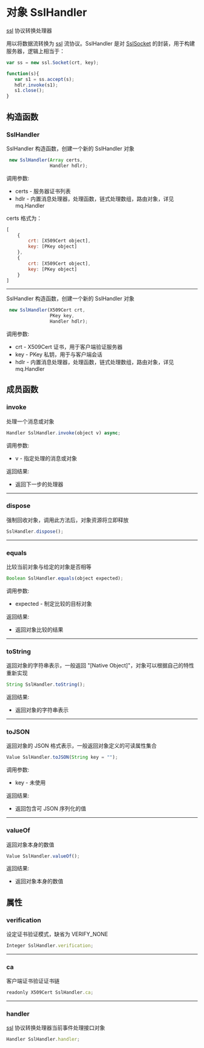 # 对象 SslHandler
[ssl](../../module/ifs/ssl.md) 协议转换处理器

用以将数据流转换为 [ssl](../../module/ifs/ssl.md) 流协议。SslHandler 是对 [SslSocket](SslSocket.md) 的封装，用于构建服务器，逻辑上相当于：
```JavaScript
var ss = new ssl.Socket(crt, key);

function(s){
   var s1 = ss.accept(s);
   hdlr.invoke(s1);
   s1.close();
}
```
## 构造函数
        
### SslHandler
SslHandler 构造函数，创建一个新的 SslHandler 对象
```JavaScript
 new SslHandler(Array certs,
                Handler hdlr);
```

调用参数:
* certs - 服务器证书列表
* hdlr - 内置消息处理器，处理函数，链式处理数组，路由对象，详见 mq.Handler

certs 格式为：
```JavaScript
[
    {
        crt: [X509Cert object],
        key: [PKey object]
    },
    {
        crt: [X509Cert object],
        key: [PKey object]
    }
]
```

--------------------------
SslHandler 构造函数，创建一个新的 SslHandler 对象
```JavaScript
 new SslHandler(X509Cert crt,
                PKey key,
                Handler hdlr);
```

调用参数:
* crt - X509Cert 证书，用于客户端验证服务器
* key - PKey 私钥，用于与客户端会话
* hdlr - 内置消息处理器，处理函数，链式处理数组，路由对象，详见 mq.Handler

## 成员函数
        
### invoke
处理一个消息或对象
```JavaScript
Handler SslHandler.invoke(object v) async;
```

调用参数:
* v - 指定处理的消息或对象

返回结果:
* 返回下一步的处理器

--------------------------
### dispose
强制回收对象，调用此方法后，对象资源将立即释放
```JavaScript
SslHandler.dispose();
```

--------------------------
### equals
比较当前对象与给定的对象是否相等
```JavaScript
Boolean SslHandler.equals(object expected);
```

调用参数:
* expected - 制定比较的目标对象

返回结果:
* 返回对象比较的结果

--------------------------
### toString
返回对象的字符串表示，一般返回 "[Native Object]"，对象可以根据自己的特性重新实现
```JavaScript
String SslHandler.toString();
```

返回结果:
* 返回对象的字符串表示

--------------------------
### toJSON
返回对象的 JSON 格式表示，一般返回对象定义的可读属性集合
```JavaScript
Value SslHandler.toJSON(String key = "");
```

调用参数:
* key - 未使用

返回结果:
* 返回包含可 JSON 序列化的值

--------------------------
### valueOf
返回对象本身的数值
```JavaScript
Value SslHandler.valueOf();
```

返回结果:
* 返回对象本身的数值

## 属性
        
### verification
设定证书验证模式，缺省为 VERIFY_NONE
```JavaScript
Integer SslHandler.verification;
```

--------------------------
### ca
客户端证书验证证书链
```JavaScript
readonly X509Cert SslHandler.ca;
```

--------------------------
### handler
[ssl](../../module/ifs/ssl.md) 协议转换处理器当前事件处理接口对象
```JavaScript
Handler SslHandler.handler;
```

